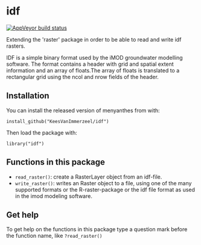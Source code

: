 # idf

<!-- badges: start -->
[![AppVeyor build status](https://ci.appveyor.com/api/projects/status/github/KeesVanImmerzeel/idf?branch=master&svg=true)](https://ci.appveyor.com/project/KeesVanImmerzeel/idf)
<!-- badges: end -->

Extending the 'raster' package in order to be able to read and write idf rasters.

IDF is a simple binary format used by the iMOD groundwater modelling software.
The format contains a header with grid and spatial extent information and
an array of floats.The array of floats is translated to a rectangular grid using
the ncol and nrow fields of the header.

## Installation

You can install the released version of menyanthes from with:

`install_github("KeesVanImmerzeel/idf")`

Then load the package with:

`library("idf")` 

## Functions in this package
- `read_raster()`: create a RasterLayer object from an idf-file.
- `write_raster()`: writes an Raster object to a file, using one of the many supported formats or the R-raster-package 
  or the idf file format as used in the imod modeling software.

## Get help

To get help on the functions in this package type a question mark before the function name, like `?read_raster()`


